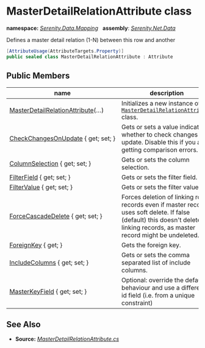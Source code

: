# MasterDetailRelationAttribute class
**namespace:** *[Serenity.Data.Mapping](../README.md#serenity.data.mapping-namespace)*   **assembly**: *[Serenity.Net.Data](../README.md)*

Defines a master detail relation (1-N) between this row and another

```csharp
[AttributeUsage(AttributeTargets.Property)]
public sealed class MasterDetailRelationAttribute : Attribute
```

## Public Members

| name | description |
| --- | --- |
| [MasterDetailRelationAttribute](MasterDetailRelationAttribute/MasterDetailRelationAttribute.md)(…) | Initializes a new instance of the [`MasterDetailRelationAttribute`](MasterDetailRelationAttribute.md) class. |
| [CheckChangesOnUpdate](MasterDetailRelationAttribute/CheckChangesOnUpdate.md) { get; set; } | Gets or sets a value indicating whether to check changes on update. Disable this if you are getting comparison errors. |
| [ColumnSelection](MasterDetailRelationAttribute/ColumnSelection.md) { get; set; } | Gets or sets the column selection. |
| [FilterField](MasterDetailRelationAttribute/FilterField.md) { get; set; } | Gets or sets the filter field. |
| [FilterValue](MasterDetailRelationAttribute/FilterValue.md) { get; set; } | Gets or sets the filter value. |
| [ForceCascadeDelete](MasterDetailRelationAttribute/ForceCascadeDelete.md) { get; set; } | Forces deletion of linking row records even if master record uses soft delete. If false (default) this doesn't delete linking records, as master record might be undeleted. |
| [ForeignKey](MasterDetailRelationAttribute/ForeignKey.md) { get; } | Gets the foreign key. |
| [IncludeColumns](MasterDetailRelationAttribute/IncludeColumns.md) { get; set; } | Gets or sets the comma separated list of include columns. |
| [MasterKeyField](MasterDetailRelationAttribute/MasterKeyField.md) { get; set; } | Optional: override the default behaviour and use a different id field (i.e. from a unique constraint) |

## See Also

* **Source:** *[MasterDetailRelationAttribute.cs](https://github.com/serenity-is/Serenity/blob/master/src/Serenity.Net.Data/Mapping/MasterDetailRelationAttribute.cs)*